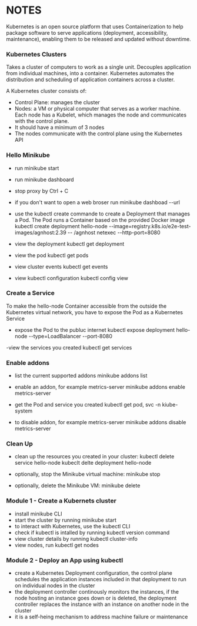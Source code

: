 # NOTES

Kubernetes is an open source platform that uses Containerization to help package software to serve applications (deployment, accessibility, maintenance), enabling them to be released and updated without downtime.

### Kubernetes Clusters

Takes a cluster of computers to work as a single unit. Decouples application from individual machines, into a container. Kubernetes automates the distribution and scheduling of application containers across a cluster.

A Kubernetes cluster consists of:

- Control Plane: manages the cluster
- Nodes: a VM or physical computer that serves as a worker machine. Each node has a Kubelet, which manages the node and communicates with the control plane.
- It should have a minimum of 3 nodes
- The nodes communicate with the control plane using the Kubernetes API

### Hello Minikube

- run minikube start
- run minikube dashboard
- stop proxy by Ctrl + C
- if you don't want to open a web broser run minikube dashboad --url
- use the kubectl create commande to create a Deployment that manages a Pod. The Pod runs a Container based on the provided Docker image
  kubectl create deployment hello-node --image=registry.k8s.io/e2e-test-images/agnhost:2.39 -- /agnhost netexec --http-port=8080

- view the deployment
  kubectl get deployment

- view the pod
  kubectl get pods

- view cluster events
  kubectl get events

- view kubectl configuration
  kubectl config view

### Create a Service

To make the hello-node Container accessible from the outside the Kubernetes virtual network, you have to expose the Pod as a Kubernetes Service

- expose the Pod to the publuc internet
  kubectl expose deployment hello-node --type=LoadBalancer --port-8080

-view the services you created
kubectl get services

### Enable addons

- list the current supported addons
  minikube addons list

- enable an addon, for example metrics-server
  minikube addons enable metrics-server

- get the Pod and service you created
  kubectl get pod, svc -n kiube-system

- to disable addon, for example metrics-server
  minikube addons disable metrics-server

### Clean Up

- clean up the resources you created in your cluster:
  kubectl delete service hello-node
  kubeclt delte deployment hello-node

- optionally, stop the Minikube virtual machine:
  minikube stop

- optionally, delete the Minikube VM:
  minikube delete

### Module 1 - Create a Kubernets cluster

- install minikube CLI
- start the cluster by running minikube start
- to interact with Kubernetes, use the kubectl CLI
- check if kubectl is intalled by running kubectl version command
- view cluster details by running kubectl cluster-info
- view nodes, run kubectl get nodes

### Module 2 - Deploy an App using kubectl

- create a Kubernetes Deployment configuration, the control plane schedules the application instances included in that deployment to run on individual nodes in the cluster
- the deployment controller continously monitors the instances, if the node hosting an instance goes down or is deleted, the deployment controller replaces the instance with an instance on another node in the cluster
- it is a self-heing mechanism to address machine failure or maintenance
